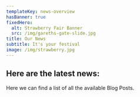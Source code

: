 ```yaml
---
templateKey: news-overview
hasBanner: true
fixedHero:
  alt: Strawberry Fair Banner
  src: /img/gareths-gate-slide.jpg
title: Our News
subtitle: It's your festival
image: /img/strawberry.jpg
---
```

## Here are the latest news:

Here we can find a list of all the available Blog Posts.
